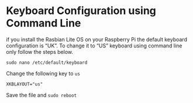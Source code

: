 # Keyboard Configuration using Command Line

if you install the Rasbian Lite OS on your Raspberry Pi the default keyboard configuration is “UK”. To change it to “US” keyboard using command line only follow the steps below.

```
sudo nano /etc/default/keyboard
```

Change the following key to `us`

```
XKBLAYOUT="us"
```

Save the file and `sudo reboot`